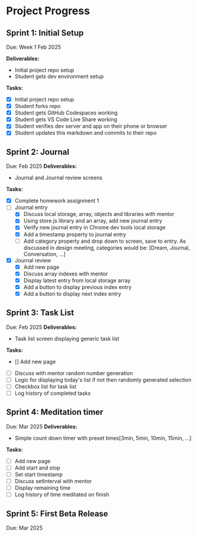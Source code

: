 # Project Progress

## Sprint 1: Initial Setup
Due: Week 1 Feb 2025

**Deliverables:**
- Initial project repo setup
- Student gets dev environment setup

**Tasks:**
- [x] Initial project repo setup 
- [x] Student forks repo
- [x] Student gets GitHub Codespaces working
- [x] Student gets VS Code Live Share working
- [x] Student verifies dev server and app on their phone or browser
- [x] Student updates this markdown and commits to their repo

## Sprint 2: Journal
Due: Feb 2025
**Deliverables:**
- Journal and Journal review screens


**Tasks:**
- [x] Complete homework assignment 1
- [ ] Journal entry
  - [x] Discuss local storage, array, objects and libraries with mentor
  - [x] Using store.js library and an array, add new journal entry
  - [x] Verify new journal entry in Chrome dev tools local storage
  - [x] Add a timestamp property to journal entry
  - [ ] Add category property and drop down to screen, save to entry. As discussed in design meeting, categories would be: [Dream, Journal, Conversation, ...]
- [x] Journal review
  - [x] Add new page
  - [x] Discuss array indexes with mentor
  - [x] Display latest entry from local storage array
  - [x] Add a button to display previous index entry
  - [x] Add a button to display next index entry

## Sprint 3: Task List
Due: Feb 2025
**Deliverables:**
- Task list screen displaying generic task list

**Tasks:**
- [] Add new page
- [ ] Discuss with mentor random number generation
- [ ] Logic for displaying today's list if not then randomly generated selection
- [ ] Checkbox list for task list
- [ ] Log history of completed tasks

## Sprint 4: Meditation timer
Due: Mar 2025
**Deliverables:**
- Simple count down timer with preset times[3min, 5min, 10min, 15min, ...]

**Tasks:**
- [ ] Add new page
- [ ] Add start and stop 
- [ ] Set start timestamp
- [ ] Discuss setInterval with mentor
- [ ] Display remaining time
- [ ] Log history of time meditated on finish

## Sprint 5: First Beta Release
Due: Mar 2025
